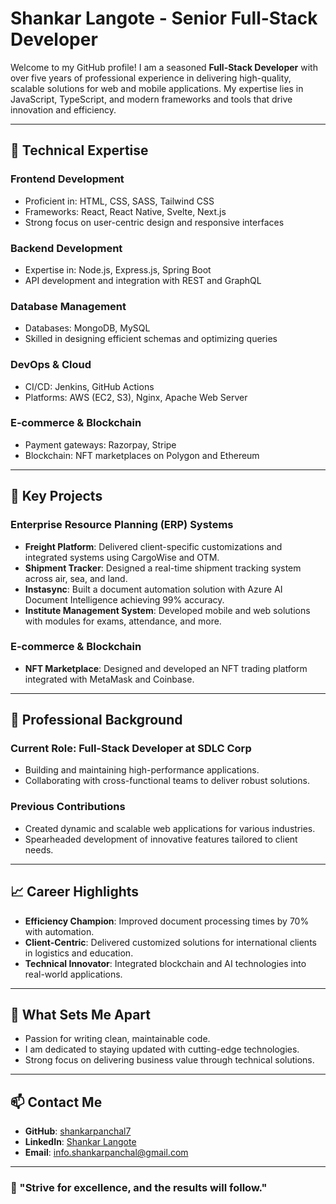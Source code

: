 # Shankar Langote - Senior Full-Stack Developer

Welcome to my GitHub profile! I am a seasoned **Full-Stack Developer** with over five years of professional experience in delivering high-quality, scalable solutions for web and mobile applications. My expertise lies in JavaScript, TypeScript, and modern frameworks and tools that drive innovation and efficiency.

---

## 🔧 Technical Expertise

### **Frontend Development**
- Proficient in: HTML, CSS, SASS, Tailwind CSS
- Frameworks: React, React Native, Svelte, Next.js
- Strong focus on user-centric design and responsive interfaces

### **Backend Development**
- Expertise in: Node.js, Express.js, Spring Boot
- API development and integration with REST and GraphQL

### **Database Management**
- Databases: MongoDB, MySQL
- Skilled in designing efficient schemas and optimizing queries

### **DevOps & Cloud**
- CI/CD: Jenkins, GitHub Actions
- Platforms: AWS (EC2, S3), Nginx, Apache Web Server

### **E-commerce & Blockchain**
- Payment gateways: Razorpay, Stripe
- Blockchain: NFT marketplaces on Polygon and Ethereum

---

## 📂 Key Projects

### **Enterprise Resource Planning (ERP) Systems**
- **Freight Platform**: Delivered client-specific customizations and integrated systems using CargoWise and OTM.
- **Shipment Tracker**: Designed a real-time shipment tracking system across air, sea, and land.
- **Instasync**: Built a document automation solution with Azure AI Document Intelligence achieving 99% accuracy.
- **Institute Management System**: Developed mobile and web solutions with modules for exams, attendance, and more.

### **E-commerce & Blockchain**
- **NFT Marketplace**: Designed and developed an NFT trading platform integrated with MetaMask and Coinbase.

---

## 💼 Professional Background

### **Current Role: Full-Stack Developer at SDLC Corp**
- Building and maintaining high-performance applications.
- Collaborating with cross-functional teams to deliver robust solutions.

### **Previous Contributions**
- Created dynamic and scalable web applications for various industries.
- Spearheaded development of innovative features tailored to client needs.

---

## 📈 Career Highlights
- **Efficiency Champion**: Improved document processing times by 70% with automation.
- **Client-Centric**: Delivered customized solutions for international clients in logistics and education.
- **Technical Innovator**: Integrated blockchain and AI technologies into real-world applications.

---

## 🌟 What Sets Me Apart
- Passion for writing clean, maintainable code.
- I am dedicated to staying updated with cutting-edge technologies.
- Strong focus on delivering business value through technical solutions.

---

## 📫 Contact Me
- **GitHub**: [shankarpanchal7](https://github.com/shankarpanchal7)
- **LinkedIn**: [Shankar Langote](https://www.linkedin.com/in/shankarlangote)
- **Email**: info.shankarpanchal@gmail.com

---

### 📜 "Strive for excellence, and the results will follow."
